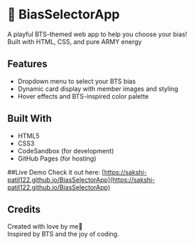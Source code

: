 # 💜 BiasSelectorApp
A playful BTS-themed web app to help you choose your bias!  
Built with HTML, CSS, and pure ARMY energy 

##  Features
- Dropdown menu to select your BTS bias
- Dynamic card display with member images and styling
- Hover effects and BTS-inspired color palette


##  Built With
- HTML5
- CSS3
- CodeSandbox (for development)
- GitHub Pages (for hosting)

##Live Demo
Check it out here: [https://sakshi-patil122.github.io/BiasSelectorApp](https://sakshi-patil122.github.io/BiasSelectorApp)



##  Credits
Created with love by me💜  
Inspired by BTS and the joy of coding.
